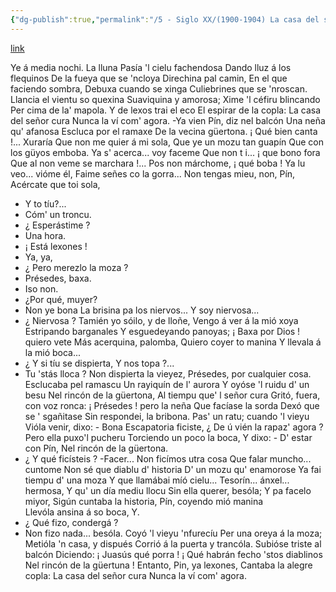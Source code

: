 ```yaml
---
{"dg-publish":true,"permalink":"/5 - Siglo XX/(1900-1904) La casa del señor cura nunca la ví com’agora/","tags":["#Siglo_20","central","Rufino_Martínez_Vázquez","escrito","Langreo","poema"]}
---
```


[link](https://asturies.com/cavedaynava/casacura.txt)

Ye á media nochi. La lluna
Pasía 'l cielu fachendosa
Dando lluz á los flequinos 
De la fueya que se 'ncloya 
Direchina pal camin, 
En el que faciendo sombra, 
Debuxa cuando se xinga 
Culiebrines que se 'nroscan. 
Llancia el vientu so quexina 
Suaviquina y amorosa; 
Xime 'l céfiru blincando 
Per cima de la' mapola.
Y de lexos trai el eco
El espirar de la copla: 
La casa del señor cura 
Nunca la ví com' agora.
-Ya vien Pín, diz nel balcón
Una neña qu' afanosa 
Escluca por el ramaxe 
De la vecina güertona. 
¡ Qué bien canta !... Xuraría 
Que non me quier á mi sola, 
Que ye un mozu tan guapín 
Que con los güyos emboba. 
Ya s' acerca... voy faceme 
Que non t i... ¡ que bono fora 
Que al non veme se marchara !... 
Pos non márchome, ¡ qué boba ! 
Ya lu veo... vióme él, 
Faime señes co la gorra... 
Non tengas mieu, non, Pín, 
Acércate que toi sola, 
- Y to tíu?...
- Cóm' un troncu.
 - ¿ Esperástime ?
- Una hora. 
- ¡ Está lexones !
- Ya, ya, 
-  ¿ Pero merezlo la moza ?
- Présedes, baxa.
- Iso non. 
- ¿Por qué, muyer?
- Non ye bona 
La brisina pa los niervos... 
Y soy niervosa...
- ¿ Niervosa ? 
Tamién yo sóilo, y de lloñe, 
Vengo á ver á la mió xoya 
Estripando barganales 
Y esguedeyando panoyas; 
¡ Baxa por Dios ! quiero vete 
Más acerquina, palomba,
Quiero coyer to manina 
Y llevala á la mió boca... 
- ¿ Y si tíu se dispierta, 
Y nos topa ?...
- Tu 'stás lloca ? 
Non dispierta la vieyez, 
Présedes, por cualquier cosa.
Esclucaba pel ramascu 
Un rayiquín de l' aurora 
Y oyóse 'l ruidu d' un besu 
Nel rincón de la güertona, 
Al tiempu que' l señor cura 
Gritó, fuera, con voz ronca: 
¡ Présedes ! pero la neña 
Que facíase la sorda 
Dexó que se ' sgañitase 
Sin respondei, la bribona. 
Pas' un ratu; cuando 'l vieyu 
Vióla venir, dixo: - Bona 
Escapatoria ficiste, 
¿ De ú vién la rapaz' agora ? 
Pero ella puxo'l pucheru 
Torciendo un poco la boca, 
Y dixo: - D' estar con Pín, 
Nel rincón de la güertona. 
 - ¿ Y qué ficísteis ?
 -Facer... 
Non ficímos utra cosa 
Que falar muncho... cuntome 
Non sé que diablu d' historia 
D' un mozu qu' enamorose 
Ya fai tiempu d' una moza 
Y que llamábai míó cielu... 
Tesorín... ánxel... hermosa, 
Y qu' un día mediu llocu 
Sin ella querer, besóla; 
Y pa facelo miyor, 
Sigún cuntaba la historia, 
Pín, coyendo mió manina  
Llevóla ansina á so boca, 
Y.
- ¿ Qué fizo, condergá ? 
- Non fizo nada... besóla. 
Coyó 'l vieyu 'nfurecíu
Per una oreya á la moza; 
Metióla 'n casa, y dispués
Corrió á la puerta y trancóla.
Subióse triste al balcón 
Diciendo: ¡ Juasús qué porra ! 
¡ Qué habrán fecho 'stos diablinos
Nel rincón de la güertuna !
Entanto, Pin, ya lexones,
Cantaba la alegre copla:
La casa del señor cura
Nunca la ví com' agora.
